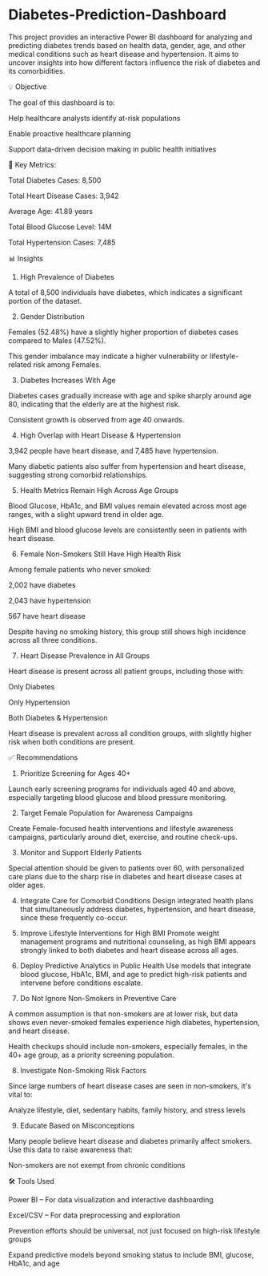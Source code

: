 # Diabetes-Prediction-Dashboard

This project provides an interactive Power BI dashboard for analyzing and predicting diabetes trends based on health data, gender, age, and other medical conditions such as heart disease and hypertension. It aims to uncover insights into how different factors influence the risk of diabetes and its comorbidities.

💡 Objective

The goal of this dashboard is to:

Help healthcare analysts identify at-risk populations

Enable proactive healthcare planning

Support data-driven decision making in public health initiatives

🔢 Key Metrics:

Total Diabetes Cases: 8,500

Total Heart Disease Cases: 3,942

Average Age: 41.89 years

Total Blood Glucose Level: 14M

Total Hypertension Cases: 7,485

📊 Insights

1. High Prevalence of Diabetes
   
A total of 8,500 individuals have diabetes, which indicates a significant portion of the dataset.

2. Gender Distribution

Females (52.48%) have a slightly higher proportion of diabetes cases compared to Males (47.52%).

This gender imbalance may indicate a higher vulnerability or lifestyle-related risk among Females.

3. Diabetes Increases With Age
   
Diabetes cases gradually increase with age and spike sharply around age 80, indicating that the elderly are at the highest risk.

Consistent growth is observed from age 40 onwards.

4. High Overlap with Heart Disease & Hypertension
   
3,942 people have heart disease, and 7,485 have hypertension.

Many diabetic patients also suffer from hypertension and heart disease, suggesting strong comorbid relationships.

5. Health Metrics Remain High Across Age Groups
   
Blood Glucose, HbA1c, and BMI values remain elevated across most age ranges, with a slight upward trend in older age.

High BMI and blood glucose levels are consistently seen in patients with heart disease.

6. Female Non-Smokers Still Have High Health Risk
   
Among female patients who never smoked:

2,002 have diabetes

2,043 have hypertension

567 have heart disease

Despite having no smoking history, this group still shows high incidence across all three conditions.

7. Heart Disease Prevalence in All Groups
   
Heart disease is present across all patient groups, including those with:

Only Diabetes

Only Hypertension

Both Diabetes & Hypertension

Heart disease is prevalent across all condition groups, with slightly higher risk when both conditions are present.

✅ Recommendations

1. Prioritize Screening for Ages 40+

Launch early screening programs for individuals aged 40 and above, especially targeting blood glucose and blood pressure monitoring.

2. Target Female Population for Awareness Campaigns
   
Create Female-focused health interventions and lifestyle awareness campaigns, particularly around diet, exercise, and routine check-ups.

3. Monitor and Support Elderly Patients
   
Special attention should be given to patients over 60, with personalized care plans due to the sharp rise in diabetes and heart disease cases at older ages.

4. Integrate Care for Comorbid Conditions
Design integrated health plans that simultaneously address diabetes, hypertension, and heart disease, since these frequently co-occur.


5. Improve Lifestyle Interventions for High BMI
Promote weight management programs and nutritional counseling, as high BMI appears strongly linked to both diabetes and heart disease across all ages.

6. Deploy Predictive Analytics in Public Health
Use models that integrate blood glucose, HbA1c, BMI, and age to predict high-risk patients and intervene before conditions escalate.

7. Do Not Ignore Non-Smokers in Preventive Care
   
A common assumption is that non-smokers are at lower risk, but data shows even never-smoked females experience high diabetes, hypertension, and heart disease.

Health checkups should include non-smokers, especially females, in the 40+ age group, as a priority screening population.

8. Investigate Non-Smoking Risk Factors
   
Since large numbers of heart disease cases are seen in non-smokers, it's vital to:

Analyze lifestyle, diet, sedentary habits, family history, and stress levels

9. Educate Based on Misconceptions

Many people believe heart disease and diabetes primarily affect smokers. Use this data to raise awareness that:

Non-smokers are not exempt from chronic conditions

🛠 Tools Used

Power BI – For data visualization and interactive dashboarding

Excel/CSV – For data preprocessing and exploration




Prevention efforts should be universal, not just focused on high-risk lifestyle groups

Expand predictive models beyond smoking status to include BMI, glucose, HbA1c, and age


   







